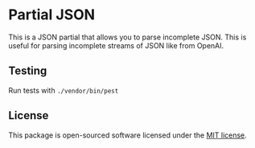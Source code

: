 # Partial JSON

This is a JSON partial that allows you to parse incomplete JSON. This is useful for parsing incomplete streams of JSON like from OpenAI.

## Testing

Run tests with `./vendor/bin/pest`

## License

This package is open-sourced software licensed under the [MIT license](LICENSE).
